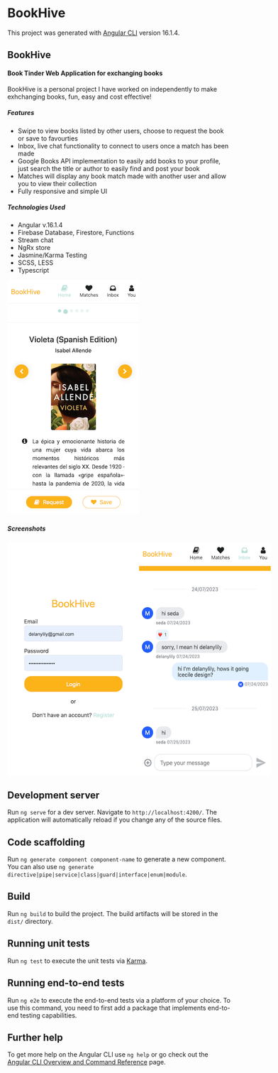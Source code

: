 # BookHive

This project was generated with [Angular CLI](https://github.com/angular/angular-cli) version 16.1.4.

## BookHive
#### Book Tinder Web Application for exchanging books
BookHive is a personal project I have worked on independently to make exhchanging books, fun, easy and cost effective!

##### Features
- Swipe to view books listed by other users, choose to request the book or save to favourties
- Inbox, live chat functionality to connect to users once a match has been made
- Google Books API implementation to easily add books to your profile, just search the title or author to easily find and post your book
- Matches will display any book match made with another user and allow you to view their collection
- Fully responsive and simple UI

##### Technologies Used
- Angular v.16.1.4
- Firebase Database, Firestore, Functions
- Stream chat
- NgRx store
- Jasmine/Karma Testing
- SCSS, LESS
- Typescript



![Home page of BookHive UI](./src/assets/images_readme/home.png)

##### Screenshots
<div style="display: flex;">
  <img src="./src/assets/images_readme/signin.png" alt="Login Page of BookHive UI"  />
  <img src="./src/assets/images_readme/chat.png" alt="Chat Page of BookHive UI"  />
</div>

## Development server

Run `ng serve` for a dev server. Navigate to `http://localhost:4200/`. The application will automatically reload if you change any of the source files.

## Code scaffolding

Run `ng generate component component-name` to generate a new component. You can also use `ng generate directive|pipe|service|class|guard|interface|enum|module`.

## Build

Run `ng build` to build the project. The build artifacts will be stored in the `dist/` directory.

## Running unit tests

Run `ng test` to execute the unit tests via [Karma](https://karma-runner.github.io).

## Running end-to-end tests

Run `ng e2e` to execute the end-to-end tests via a platform of your choice. To use this command, you need to first add a package that implements end-to-end testing capabilities.

## Further help

To get more help on the Angular CLI use `ng help` or go check out the [Angular CLI Overview and Command Reference](https://angular.io/cli) page.
